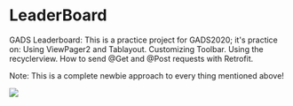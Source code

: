 # LeaderBoard
GADS Leaderboard:
This is a practice project for GADS2020; it's practice on:
Using ViewPager2 and Tablayout.
Customizing Toolbar.
Using the recyclerview.
How to send @Get and @Post requests with Retrofit.

Note: This is a complete newbie approach to every
thing mentioned above!


<image src="Screenshot_20200909-193950.png">
